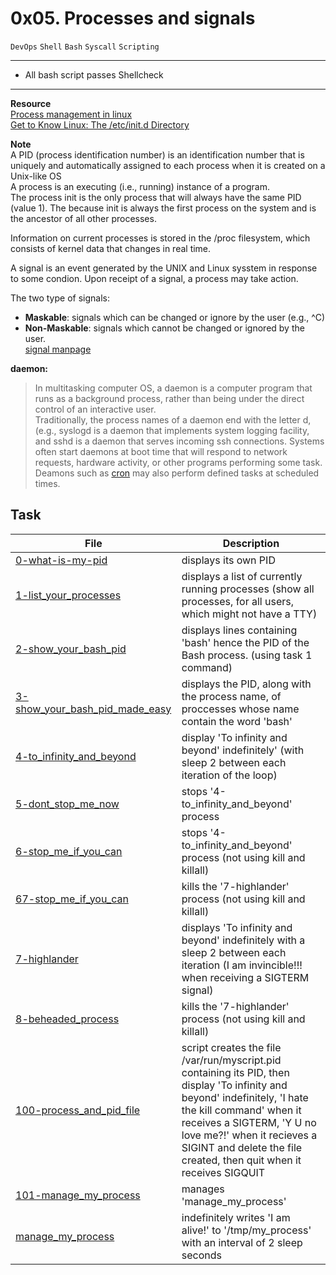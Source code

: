 # 0x05. Processes and signals
``DevOps`` ``Shell`` ``Bash`` ``Syscall`` ``Scripting``

---
* All bash script passes Shellcheck
---

**Resource**  
[Process management in linux](https://www.digitalocean.com/community/tutorials/process-management-in-linux)  
[Get to Know Linux: The /etc/init.d Directory](https://www.ghacks.net/2009/04/04/get-to-know-linux-the-etcinitd-directory/)  

**Note**  
A PID (process identification number) is an identification number that is uniquely and automatically assigned to each process when it is created on a Unix-like OS  
A process is an executing (i.e., running) instance of a program.  
The process init is the only process that will always have the same PID (value 1). The because init is always the first process on the system and is the ancestor of all other processes.

Information on current processes is stored in the /proc filesystem, which consists of kernel data that changes in real time.

A signal is an event generated by the UNIX and Linux sysstem in response to some condion. Upon receipt of a signal, a process may take action.

The two type of signals:  
* **Maskable**: signals which can be changed or ignore by the user (e.g., ^C)
* **Non-Maskable**: signals which cannot be changed or ignored by the user.  
[signal manpage](https://man7.org/linux/man-pages/man7/signal.7.html)


**daemon:**
> In multitasking computer OS, a daemon is a computer program that runs as a background process, rather than being under the direct control of an interactive user.  
> Traditionally, the process names of a daemon end with the letter d, (e.g., syslogd is a daemon that implements system logging facility, and sshd is a daemon that serves incoming ssh connections.
> Systems often start daemons at boot time that will respond to network requests, hardware activity, or other programs performing some task.
> Deamons such as [cron](https://en.wikipedia.org/wiki/Cron) may also perform defined tasks at scheduled times.

## Task
| File | Description |
|------|-------------|
[0-what-is-my-pid](./0-what-is-my-pid) | displays its own PID
[1-list_your_processes](./1-list_your_processes) | displays a list of currently running processes (show all processes, for all users, which might not have a TTY)
[2-show_your_bash_pid](./2-show_your_bash_pid) | displays lines containing 'bash' hence the PID of the Bash process. (using task 1 command)
[3-show_your_bash_pid_made_easy](./3-show_your_bash_pid_made_easy) | displays the PID, along with the process name, of proccesses whose name contain the word 'bash'
[4-to_infinity_and_beyond](./4-to_infinity_and_beyond) | display 'To infinity and beyond' indefinitely' (with sleep 2 between each iteration of the loop)
[5-dont_stop_me_now](./5-dont_stop_me_now) | stops '4-to_infinity_and_beyond' process
[6-stop_me_if_you_can](./6-stop_me_if_you_can) | stops '4-to_infinity_and_beyond' process (not using kill and killall)
[67-stop_me_if_you_can](./67-stop_me_if_you_can) | kills the '7-highlander' process (not using kill and killall)
[7-highlander](./7-highlander) | displays 'To infinity and beyond' indefinitely with a sleep 2 between each iteration (I am invincible!!! when receiving a SIGTERM signal)
[8-beheaded_process](./8-beheaded_process) | kills the '7-highlander' process (not using kill and killall)
[100-process_and_pid_file](./100-process_and_pid_file) | script creates the file /var/run/myscript.pid containing its PID, then display 'To infinity and beyond' indefinitely, 'I hate the kill command' when it receives a SIGTERM, 'Y U no love me?!' when it recieves a SIGINT and delete the file created, then quit when it receives SIGQUIT|SIGTERM
[101-manage_my_process](./101-manage_my_process) | manages 'manage_my_process'
[manage_my_process](./manage_my_process) | indefinitely writes 'I am alive!' to '/tmp/my_process' with an interval of 2 sleep seconds
